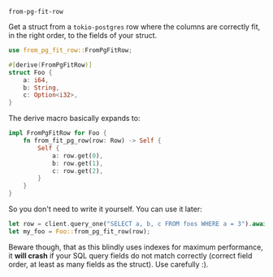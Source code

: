 `from-pg-fit-row`

Get a struct from a `tokio-postgres` row where the columns are correctly fit, in the right order, to the fields of your struct.

```rust
use from_pg_fit_row::FromPgFitRow;

#[derive(FromPgFitRow)]
struct Foo {
    a: i64,
    b: String,
    c: Option<i32>,
}
```

The derive macro basically expands to:

```rust
impl FromPgFitRow for Foo {
    fn from_fit_pg_row(row: Row) -> Self {
        Self {
            a: row.get(0),
            b: row.get(1),
            c: row.get(2),
        }
    }
}
```

So you don't need to write it yourself. You can use it later:

```rust
let row = client.query_one("SELECT a, b, c FROM foos WHERE a = 3").await.unwrap();
let my_foo = Foo::from_pg_fit_row(row);
```

Beware though, that as this blindly uses indexes for maximum performance, it **will crash** if your SQL query fields do not match correctly (correct field order, at least as many fields as the struct). Use carefully :).

